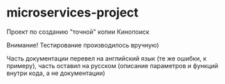 # microservices-project

Проект по созданию "точной" копии Кинопоиск

Внимание! Тестирование производилось вручную)

Часть документации перевел на английский язык (те же ошибки, к примеру), часть оставил на русском (описание параметров и функций внутри кода, а не документации)